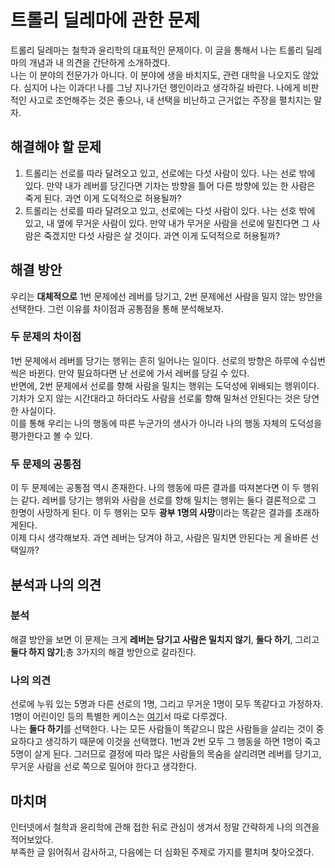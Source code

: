 # 트롤리 딜레마에 관한 문제
트롤리 딜레마는 철학과 윤리학의 대표적인 문제이다. 이 글을 통해서 나는 트롤리 딜레마의 개념과 내 의견을 간단하게 소개하겠다.  
나는 이 분야의 전문가가 아니다. 이 분야에 생을 바치지도, 관련 대학을 나오지도 않았다. 심지어 나는 이과다! 나를 그냥 지나가던 행인이라고 생각하길 바란다. 나에게 비판적인 사고로 조언해주는 것은 좋으나, 내 선택을 비난하고 근거없는 주장을 펼치지는 말자.  
## 해결해야 할 문제
1. 트롤리는 선로를 따라 달려오고 있고, 선로에는 다섯 사람이 있다. 나는 선로 밖에 있다. 만약 내가 레버를 당긴다면 기차는 방향을 틀어 다른 방향에 있는 한 사람은 죽게 된다. 과연 이게 도덕적으로 허용될까?
2. 트롤리는 선로를 따라 달려오고 있고, 선로에는 다섯 사람이 있다. 나는 선호 밖에 있고, 내 옆에 무거운 사람이 있다. 만약 내가 무거운 사람을 선로에 밀친다면 그 사람은 죽겠지만 다섯 사람은 살 것이다. 과연 이게 도덕적으로 허용될까?
## 해결 방안
우리는 **대체적으로** 1번 문제에선 레버를 당기고, 2번 문제에선 사람을 밀지 않는 방안을 선택한다. 그런 이유를 차이점과 공통점을 통해 분석해보자.
### 두 문제의 차이점
1번 문제에서 레버를 당기는 행위는 흔히 일어나는 일이다. 선로의 방향은 하루에 수십번씩은 바뀐다. 만약 필요하다면 난 선로에 가서 레버를 당길 수 있다.  
반면에, 2번 문제에서 선로를 향해 사람을 밀치는 행위는 도덕성에 위배되는 행위이다. 기차가 오지 않는 시간대라고 하더라도 사람을 선로룰 향해 밀쳐선 안된다는 것은 당연한 사실이다.    
이를 통해 우리는 나의 행동에 따른 누군가의 생사가 아니라 나의 행동 자체의 도덕성을 평가한다고 볼 수 있다.
### 두 문제의 공통점
이 두 문제에는 공통점 역시 존재한다. 나의 행동에 따른 결과를 따져본다면 이 두 행위는 같다. 레버를 당기는 행위와 사람을 선로를 향해 밀치는 행위는 둘다 결론적으로 그 한명이 사망하게 된다. 이 두 행위는 모두 **광부 1명의 사망**이라는 똑같은 결과를 초래하게된다.     
이제 다시 생각해보자. 과연 레버는 당겨야 하고, 사람은 밀치면 안된다는 게 올바른 선택일까?  
## 분석과 나의 의견
### 분석
해결 방안을 보면 이 문제는 크게 **레버는 당기고 사람은 밀치지 않기**, **둘다 하기**, 그리고 **둘다 하지 않기**;총 3가지의 해결 방안으로 갈라진다.
### 나의 의견
선로에 누워 있는 5명과 다른 선로의 1명, 그리고 무거운 1명이 모두 똑같다고 가정하자. 1명이 어린이인 등의 특별한 케이스는 [여기](WIP.md)서 따로 다루겠다.  
나는 **둘다 하기**를 선택한다. 나는 모든 사람들이 똑같으니 많은 사람들을 살리는 것이 중요하다고 생각하기 때문에 이것을 선택했다. 1번과 2번 모두 그 행동을 하면 1명이 죽고 5명이 살게 된다. 그러므로 결정에 따라 많은 사람들의 목숨을 살리려면 레버를 당기고, 무거운 사람을 선로 쪽으로 밀어야 한다고 생각한다.
## 마치며
인터넷에서 철학과 윤리학에 관해 접한 뒤로 관심이 생겨서 정말 간략하게 나의 의견을 적어보았다.  
부족한 글 읽어줘서 감사하고, 다음에는 더 심화된 주제로 가지를 펼치며 찾아오겠다.
